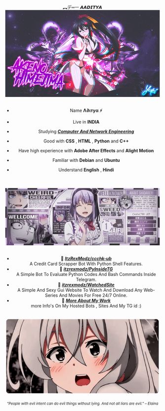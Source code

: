 <div>
<br/>
<center>︻デ═一 𝘼𝘼𝘿𝙄𝙏𝙔𝘼<center/>
<img src="./img/_23_akeno-himejima-desktop-wallpaper_24022855.jpg" width="500" />
<br/>
<br/>


- Name **Λ∂ιтуα ⚡**

- Live in **INDIA**

- Studying [***Computer And Network Engineering***](https://t.me/Was_Aditya)

- Good with **CSS** , **HTML** , **Python** and **C++**

- Have high experience with **Adobe After Effects** and **Alight Motion**
  
- Familiar with **Debian** and **Ubuntu**

- Understand **English** , **Hindi**
<br/>
ㅤ
ㅤ
ㅤ
ㅤ
<img src="./img/f528d497274c571f83c2e3c2248bfebc.jpg" width="500" />
<br/>
<br/>
  
- 📗 [***ItzRexModz/ccchk-ub***](https://github.com/itzrexmodz/ccchk-ub) <br/>
  A Credit Card Scrapper Bot With Python Shell Features. 
- 📘 [***itzrexmodz/PyInsideTG***](https://github.com/itzrexmodz/PyInsideTG) <br/>
  A Simple Bot To Evaluate Python Codes And Bash Commands Inside Telegram.
- 📙 [***itzrexmodz/WatchedSite***](https://revyz.onrender.com/) <br/>
  A Simple And Sexy Gui Website To Watch And Download Any Web-Series And Movies For Free 24/7 Online. 
- 📒 [***More About My Work***](https://telegram.dog/s/Was_Aditya?before=3) <br/>
  more Info's On My Hosted Bots , Sites And My TG id :)

<br/>
<img src="./img/banner-elainaa.png" width="500" /><br/>
  
<sub> *“People with evil intent can do evil things without lying. And not all liars are evil.” – Elaina* </sub>
<!--
<img src="https://metrics.lecoq.io/Eilaluth?template=classic&base.header=0&base.activity=0&base.community=0&base.repositories=0&base.metadata=0&repositories=1&repositories=100&repositories.batch=100&repositories.forks=false&repositories.affiliations=owner&repositories.featured=Eilaluth%2FAyano%2CEilaluth%2FKyoko%2CEilaluth%2FKanna%2CEilaluth%2FHotaru%2CEilaluth%2FMocha&config.timezone=Asia%2FJakart"  />
-->
</div>
